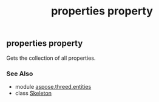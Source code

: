 ﻿---
title: properties property
second_title: Aspose.3D for Python via .NET API References
description: 
type: docs
weight: 130
url: /python-net/aspose.threed.entities/skeleton/properties/
is_root: false
---

## properties property


Gets the collection of all properties.

### See Also
* module [aspose.threed.entities](../../)
* class [Skeleton](/3d/python-net/aspose.threed.entities/skeleton)
